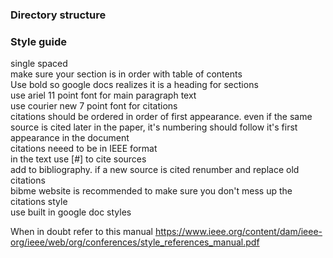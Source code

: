 ### Directory structure
### Style guide
single spaced  
make sure your section is in order with table of contents  
Use bold so google docs realizes it is a heading for sections  
use ariel 11 point font for main paragraph text  
use courier new 7 point font for citations  
citations should be ordered in order of first appearance. even if the same source is cited later in the paper, it's numbering should follow it's first appearance in the document  
citations neeed to be in IEEE format  
in the text use [#] to cite sources  
add to bibliography. if a new source is cited renumber and replace old citations  
bibme website is recommended to make sure you don't mess up the citations style  
use built in google doc styles  

When in doubt refer to this manual https://www.ieee.org/content/dam/ieee-org/ieee/web/org/conferences/style_references_manual.pdf  

